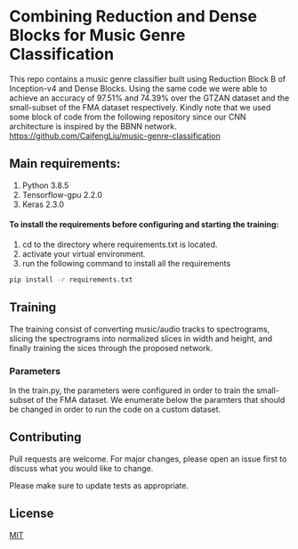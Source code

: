 # Combining Reduction and Dense Blocks for Music Genre Classification
This repo contains a music genre classifier built using Reduction Block B of Inception-v4 and Dense Blocks. Using the same code we were able to achieve an accuracy of 97.51% and 74.39% over the GTZAN dataset and the small-subset of the FMA dataset respectively.
Kindly note that we used some block of code from the following repository since our CNN architecture is inspired by the BBNN network.
https://github.com/CaifengLiu/music-genre-classification

## Main requirements:
  1. Python 3.8.5
  2. Tensorflow-gpu 2.2.0
  3. Keras 2.3.0 

#### To install the requirements before configuring and starting the training:
  1. cd to the directory where requirements.txt is located.
  2. activate your virtual environment.
  3. run the following command to install all the requirements
  
```bash
pip install -r requirements.txt
```

## Training
The training consist of converting music/audio tracks to spectrograms, slicing the spectrograms into normalized slices in width and height, and finally training the sices through the proposed network.

### Parameters
In the train.py, the parameters were configured in order to train the small-subset of the FMA dataset.
We enumerate below the paramters that should be changed in order to run the code on a custom dataset.


## Contributing
Pull requests are welcome. For major changes, please open an issue first to discuss what you would like to change.

Please make sure to update tests as appropriate.

## License
[MIT](https://choosealicense.com/licenses/mit/)
